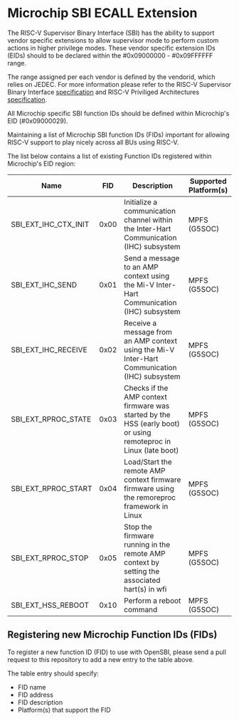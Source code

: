 # Microchip SBI ECALL Extension

The RISC-V Supervisor Binary Interface (SBI) has the ability to support vendor specific extensions to allow supervisor
mode to perform custom actions in higher privilege modes. These vendor specific extension IDs (EIDs) should to be declared within the #0x09000000 - #0x09FFFFFF range.

The range assigned per each vendor is defined by the vendorid, which relies on JEDEC. For more information please refer to the RISC-V Supervisor Binary Interface [specification](https://github.com/riscv-non-isa/riscv-sbi-doc/blob/master/riscv-sbi.adoc) and RISC-V Priviliged Architectures [specification](https://github.com/riscv/riscv-isa-manual/releases/download/Priv-v1.12/riscv-privileged-20211203.pdf).

All Microchip specific SBI function IDs should be defined within Microchip's EID  (#0x09000029).

Maintaining a list of Microchip SBI function IDs (FIDs) important for allowing RISC-V support to play nicely across all BUs using RISC-V.

The list below contains a list of existing Function IDs registered within Microchip's EID region:

| Name                 | FID | Description                                                  | Supported Platform(s) |
| -------------------- | ---- | ------------------------------------------------------------ | ----------------------|
| SBI_EXT_IHC_CTX_INIT | 0x00 | Initialize  a communication channel within the Inter-Hart Communication (IHC) subsystem | MPFS (G5SOC)|
| SBI_EXT_IHC_SEND     | 0x01 | Send a message to an AMP context using the Mi-V Inter-Hart Communication (IHC) subsystem | MPFS (G5SOC) |
| SBI_EXT_IHC_RECEIVE  | 0x02 | Receive a message from an AMP context using the Mi-V Inter-Hart Communication (IHC) subsystem | MPFS (G5SOC) |
| SBI_EXT_RPROC_STATE  | 0x03 | Checks if the AMP context firmware was started by the HSS (early boot) or using remoteproc in Linux (late boot) | MPFS (G5SOC) |
| SBI_EXT_RPROC_START  | 0x04 | Load/Start the remote AMP context firmware firmware using the remoreproc framework in Linux| MPFS (G5SOC) |
| SBI_EXT_RPROC_STOP   | 0x05 | Stop the firmware running in the remote AMP context by setting the associated hart(s) in wfi| MPFS (G5SOC) |
| SBI_EXT_HSS_REBOOT   | 0x10 | Perform a reboot command                                     | MPFS (G5SOC) |


## Registering new Microchip Function IDs (FIDs)

To register a new function ID (FID) to use with OpenSBI, please send a pull request to this repository to add a new entry to the table above.

The table entry should specify:

- FID name
- FID address
- FID description
- Platform(s) that support the FID
